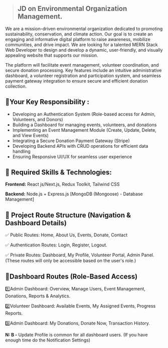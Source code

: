 >## JD on Environmental Organization Management.

We are a mission-driven environmental organization dedicated to promoting sustainability, conservation, and climate action. Our goal is to create an engaging and informative digital platform to raise awareness, mobilize communities, and drive impact. We are looking for a talented MERN Stack Web Developer to design and develop a dynamic, user-friendly, and visually appealing website that supports our mission.

The platform will facilitate event management, volunteer coordination, and secure donation processing. Key features include an intuitive administrative dashboard, a volunteer registration and participation system, and seamless payment gateway integration to ensure secure and efficient donation collection.

## 🔹Your Key Responsibility :

- Developing an Authentication System (Role-based access for Admin, Volunteers, and Donors)
- Building a Dashboard for managing events, volunteers, and donations
- Implementing an Event Management Module (Create, Update, Delete, and View Events)
- Integrating a Secure Donation Payment Gateway (Stripe)
- Developing Backend APIs with CRUD operations for efficient data handling
- Ensuring Responsive UI/UX for seamless user experience

## 🔹 Required Skills & Technologies:

**Frontend:** React js/Next.js, Redux Toolkit, Tailwind CSS

**Backend:** Node.js + Express.js [MongoDB (Mongoose) - Database Management]

## 📌 Project Route Structure (Navigation & Dashboard Details)

✅ Public Routes: Home, About Us, Events, Donate, Contact

✅ Authentication Routes: Login, Register, Logout.

✅ Private Routes: Dashboard, My Profile, Volunteer Portal, Admin Panel. (These routes will only be accessible based on the user's role.)

## 📌Dashboard Routes (Role-Based Access)

1️⃣Admin Dashboard: Overview, Manage Users, Event Management, Donations, Reports & Analytics.

2️⃣Volunteer Dashboard: Available Events, My Assigned Events, Progress Reports.

3️⃣Admin Dashboard: My Donations, Donate Now, Transaction History.

**N: B -** Update Profile is common for all dashboard users. (If you have enough time do the Notification Settings)
